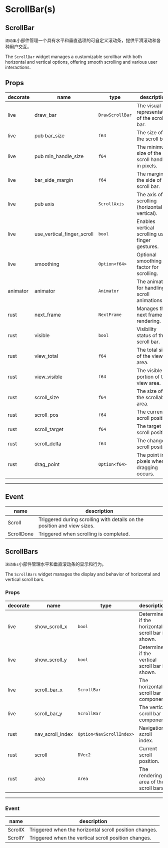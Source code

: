 # ScrollBar(s)

## ScrollBar

`滚动条`小部件管理一个具有水平和垂直选项的可自定义滚动条，提供平滑滚动和各种用户交互。

The `ScrollBar` widget manages a customizable scrollbar with both horizontal and vertical options, offering smooth scrolling and various user interactions.

## Props
|decorate|name|type|description|
|--|--|--|--|
|live| draw_bar| `DrawScrollBar`| The visual representation of the scroll bar.|
|live| pub bar_size| `f64`| The size of the scroll bar.|
|live| pub min_handle_size| `f64`| The minimum size of the scroll handle in pixels.|
|live| bar_side_margin| `f64`| The margin on the side of the scroll bar.|
|live| pub axis| `ScrollAxis`| The axis of scrolling (horizontal or vertical).|
|live| use_vertical_finger_scroll| `bool`| Enables vertical scrolling using finger gestures.|
|live| smoothing| `Option<f64>`| Optional smoothing factor for scrolling.|
|animator| animator| `Animator`| The animator for handling scroll animations.|
|rust| next_frame| `NextFrame`| Manages the next frame rendering.|
|rust| visible| `bool`| Visibility status of the scroll bar.|
|rust| view_total| `f64`| The total size of the view area.|
|rust| view_visible| `f64`| The visible portion of the view area.|
|rust| scroll_size| `f64`| The size of the scrollable area.|
|rust| scroll_pos| `f64`| The current scroll position.|
|rust| scroll_target| `f64`| The target scroll position.|
|rust| scroll_delta| `f64`| The change in scroll position.|
|rust| drag_point| `Option<f64>`| The point in pixels where dragging occurs.|

---
## Event
|name|description|
|--|--|
|Scroll|Triggered during scrolling with details on the position and view sizes.|
|ScrollDone|Triggered when scrolling is completed.|



## ScrollBars

`滚动条s`小部件管理水平和垂直滚动条的显示和行为。

The `ScrollBars` widget manages the display and behavior of horizontal and vertical scroll bars.

### Props
|decorate|name|type|description|
|--|--|--|--|
|live| show_scroll_x| `bool`| Determines if the horizontal scroll bar is shown.|
|live| show_scroll_y| `bool`| Determines if the vertical scroll bar is shown.|
|live| scroll_bar_x| `ScrollBar`| The horizontal scroll bar component.|
|live| scroll_bar_y| `ScrollBar`| The vertical scroll bar component.|
|rust| nav_scroll_index| `Option<NavScrollIndex>`| Navigation scroll index.|
|rust| scroll| `DVec2`| Current scroll position.|
|rust| area| `Area`| The rendering area of the scroll bars.|

---
### Event
|name|description|
|--|--|
|ScrollX|Triggered when the horizontal scroll position changes.|
|ScrollY|Triggered when the vertical scroll position changes.|

